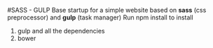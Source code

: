 #SASS - GULP
Base startup for a simple website based on **sass** (css preprocessor) and **gulp** (task manager)
Run npm install to install 
1. gulp and all the dependencies
2. bower
